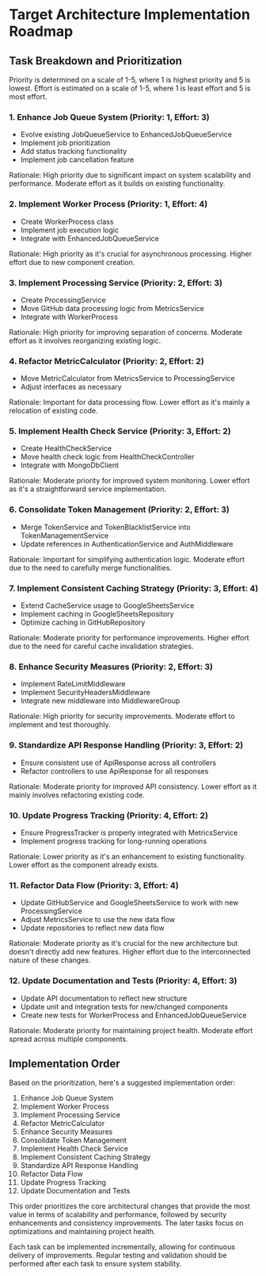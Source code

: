 # Target Architecture Implementation Roadmap

## Task Breakdown and Prioritization

Priority is determined on a scale of 1-5, where 1 is highest priority and 5 is lowest.
Effort is estimated on a scale of 1-5, where 1 is least effort and 5 is most effort.

### 1. Enhance Job Queue System (Priority: 1, Effort: 3)
- Evolve existing JobQueueService to EnhancedJobQueueService
- Implement job prioritization
- Add status tracking functionality
- Implement job cancellation feature

Rationale: High priority due to significant impact on system scalability and performance. Moderate effort as it builds on existing functionality.

### 2. Implement Worker Process (Priority: 1, Effort: 4)
- Create WorkerProcess class
- Implement job execution logic
- Integrate with EnhancedJobQueueService

Rationale: High priority as it's crucial for asynchronous processing. Higher effort due to new component creation.

### 3. Implement Processing Service (Priority: 2, Effort: 3)
- Create ProcessingService
- Move GitHub data processing logic from MetricsService
- Integrate with WorkerProcess

Rationale: High priority for improving separation of concerns. Moderate effort as it involves reorganizing existing logic.

### 4. Refactor MetricCalculator (Priority: 2, Effort: 2)
- Move MetricCalculator from MetricsService to ProcessingService
- Adjust interfaces as necessary

Rationale: Important for data processing flow. Lower effort as it's mainly a relocation of existing code.

### 5. Implement Health Check Service (Priority: 3, Effort: 2)
- Create HealthCheckService
- Move health check logic from HealthCheckController
- Integrate with MongoDbClient

Rationale: Moderate priority for improved system monitoring. Lower effort as it's a straightforward service implementation.

### 6. Consolidate Token Management (Priority: 2, Effort: 3)
- Merge TokenService and TokenBlacklistService into TokenManagementService
- Update references in AuthenticationService and AuthMiddleware

Rationale: Important for simplifying authentication logic. Moderate effort due to the need to carefully merge functionalities.

### 7. Implement Consistent Caching Strategy (Priority: 3, Effort: 4)
- Extend CacheService usage to GoogleSheetsService
- Implement caching in GoogleSheetsRepository
- Optimize caching in GitHubRepository

Rationale: Moderate priority for performance improvements. Higher effort due to the need for careful cache invalidation strategies.

### 8. Enhance Security Measures (Priority: 2, Effort: 3)
- Implement RateLimitMiddleware
- Implement SecurityHeadersMiddleware
- Integrate new middleware into MiddlewareGroup

Rationale: High priority for security improvements. Moderate effort to implement and test thoroughly.

### 9. Standardize API Response Handling (Priority: 3, Effort: 2)
- Ensure consistent use of ApiResponse across all controllers
- Refactor controllers to use ApiResponse for all responses

Rationale: Moderate priority for improved API consistency. Lower effort as it mainly involves refactoring existing code.

### 10. Update Progress Tracking (Priority: 4, Effort: 2)
- Ensure ProgressTracker is properly integrated with MetricsService
- Implement progress tracking for long-running operations

Rationale: Lower priority as it's an enhancement to existing functionality. Lower effort as the component already exists.

### 11. Refactor Data Flow (Priority: 3, Effort: 4)
- Update GitHubService and GoogleSheetsService to work with new ProcessingService
- Adjust MetricsService to use the new data flow
- Update repositories to reflect new data flow

Rationale: Moderate priority as it's crucial for the new architecture but doesn't directly add new features. Higher effort due to the interconnected nature of these changes.

### 12. Update Documentation and Tests (Priority: 4, Effort: 3)
- Update API documentation to reflect new structure
- Update unit and integration tests for new/changed components
- Create new tests for WorkerProcess and EnhancedJobQueueService

Rationale: Moderate priority for maintaining project health. Moderate effort spread across multiple components.

## Implementation Order

Based on the prioritization, here's a suggested implementation order:

1. Enhance Job Queue System
2. Implement Worker Process
3. Implement Processing Service
4. Refactor MetricCalculator
5. Enhance Security Measures
6. Consolidate Token Management
7. Implement Health Check Service
8. Implement Consistent Caching Strategy
9. Standardize API Response Handling
10. Refactor Data Flow
11. Update Progress Tracking
12. Update Documentation and Tests

This order prioritizes the core architectural changes that provide the most value in terms of scalability and performance, followed by security enhancements and consistency improvements. The later tasks focus on optimizations and maintaining project health.

Each task can be implemented incrementally, allowing for continuous delivery of improvements. Regular testing and validation should be performed after each task to ensure system stability.
